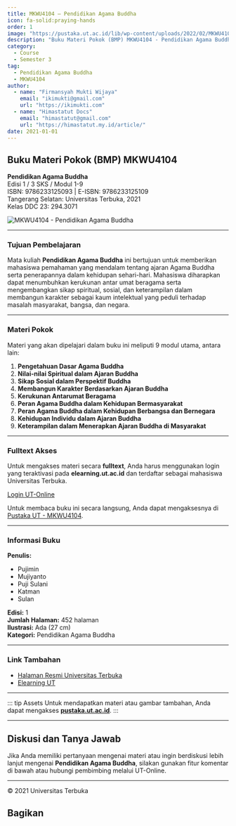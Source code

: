 ```yaml
--- 
title: MKWU4104 – Pendidikan Agama Buddha
icon: fa-solid:praying-hands
order: 1
image: "https://pustaka.ut.ac.id/lib/wp-content/uploads/2022/02/MKWU4104.jpg"
description: "Buku Materi Pokok (BMP) MKWU4104 - Pendidikan Agama Buddha"
category:
  - Course
  - Semester 3
tag:
  - Pendidikan Agama Buddha
  - MKWU4104
author:
  - name: "Firmansyah Mukti Wijaya"
    email: "ikimukti@gmail.com"
    url: "https://ikimukti.com"
  - name: "Himastatut Docs"
    email: "himastatut@gmail.com"
    url: "https://himastatut.my.id/article/"
date: 2021-01-01
--- 
```


## Buku Materi Pokok (BMP) MKWU4104

**Pendidikan Agama Buddha**  
Edisi 1 / 3 SKS / Modul 1-9  
ISBN: 9786233125093 | E-ISBN: 9786233125109  
Tangerang Selatan: Universitas Terbuka, 2021  
Kelas DDC 23: 294.3071  

![MKWU4104 - Pendidikan Agama Buddha](https://pustaka.ut.ac.id/lib/wp-content/uploads/2022/02/MKWU4104.jpg)

--- 

### Tujuan Pembelajaran

Mata kuliah **Pendidikan Agama Buddha** ini bertujuan untuk memberikan mahasiswa pemahaman yang mendalam tentang ajaran Agama Buddha serta penerapannya dalam kehidupan sehari-hari. Mahasiswa diharapkan dapat menumbuhkan kerukunan antar umat beragama serta mengembangkan sikap spiritual, sosial, dan keterampilan dalam membangun karakter sebagai kaum intelektual yang peduli terhadap masalah masyarakat, bangsa, dan negara.

--- 

### Materi Pokok

Materi yang akan dipelajari dalam buku ini meliputi 9 modul utama, antara lain:

1. **Pengetahuan Dasar Agama Buddha**
2. **Nilai-nilai Spiritual dalam Ajaran Buddha**
3. **Sikap Sosial dalam Perspektif Buddha**
4. **Membangun Karakter Berdasarkan Ajaran Buddha**
5. **Kerukunan Antarumat Beragama**
6. **Peran Agama Buddha dalam Kehidupan Bermasyarakat**
7. **Peran Agama Buddha dalam Kehidupan Berbangsa dan Bernegara**
8. **Kehidupan Individu dalam Ajaran Buddha**
9. **Keterampilan dalam Menerapkan Ajaran Buddha di Masyarakat**

--- 

### Fulltext Akses

Untuk mengakses materi secara **fulltext**, Anda harus menggunakan login yang teraktivasi pada **elearning.ut.ac.id** dan terdaftar sebagai mahasiswa Universitas Terbuka.

[Login UT-Online](http://elearning.ut.ac.id)

Untuk membaca buku ini secara langsung, Anda dapat mengaksesnya di [Pustaka UT - MKWU4104](https://pustaka.ut.ac.id/lib/mkwu4104-pendidikan-agama-buddha/).

--- 

### Informasi Buku

**Penulis:**  
- Pujimin  
- Mujiyanto  
- Puji Sulani  
- Katman  
- Sulan  

**Edisi:** 1  
**Jumlah Halaman:** 452 halaman  
**Ilustrasi:** Ada (27 cm)  
**Kategori:** Pendidikan Agama Buddha  

--- 

### Link Tambahan

- [Halaman Resmi Universitas Terbuka](https://www.ut.ac.id)
- [Elearning UT](http://elearning.ut.ac.id)

--- 

::: tip Assets
Untuk mendapatkan materi atau gambar tambahan, Anda dapat mengakses **[pustaka.ut.ac.id](https://pustaka.ut.ac.id)**.
:::

--- 

## Diskusi dan Tanya Jawab

Jika Anda memiliki pertanyaan mengenai materi atau ingin berdiskusi lebih lanjut mengenai **Pendidikan Agama Buddha**, silakan gunakan fitur komentar di bawah atau hubungi pembimbing melalui UT-Online.

--- 

<footer>
  <p>© 2021 Universitas Terbuka</p>
</footer>


## Bagikan
<Share colorful />
<GitContributors />
<GitChangelog />